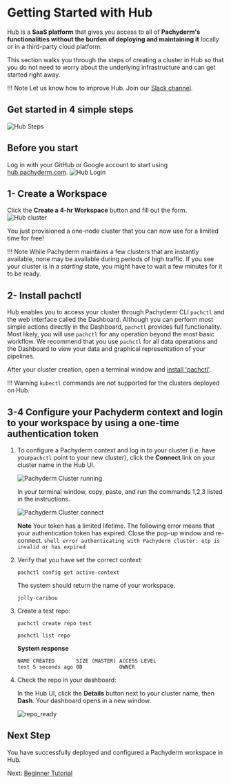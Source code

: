 # Getting Started with Hub

Hub is a **SaaS platform** that 
gives you access to all of **Pachyderm's functionalities
without the burden of deploying and maintaining it** locally
or in a third-party cloud platform. 

This section walks you through
the steps of creating a cluster in Hub so that
you do not need to worry about the underlying infrastructure
and can get started right away.

!!! Note
    Let us know how to improve Hub. Join our [Slack channel](http://slack.pachyderm.io).
## Get started in 4 simple steps
![Hub Steps](../images/hub_steps.png)
## Before you start
Log in with your GitHub or Google account to start using [hub.pachyderm.com](https://hub.pachyderm.com). 
![Hub Login](../images/hub_login.png)
## 1- Create a Workspace 
Click the **Create a 4-hr Workspace** button and fill out the form.
![Hub cluster](../images/hub_create_workspace.png)

You just provisioned a one-node cluster that you can now use for
a limited time for free!

!!! Note
      While Pachyderm maintains a few clusters that are instantly
      available, none may be available during periods of high traffic. If
      you see your cluster is in a *starting* state, you might have to wait a few
      minutes for it to be ready.

## 2- Install pachctl
Hub enables you to access your cluster through Pachyderm 
CLI `pachctl` and the web interface called the Dashboard.
Although you can perform most simple actions directly in the Dashboard,
`pachctl` provides full functionality. Most likely, you will use
`pachctl` for any operation beyond the most basic workflow.
We recommend that you use `pachctl` for all data operations and
the Dashboard to view your data and graphical representation of your
pipelines.

After your cluster creation, open a terminal window and [install 'pachctl'](https://docs.pachyderm.com/latest/getting_started/local_installation/#install-pachctl).

!!! Warning
    `kubectl` commands are not supported for the clusters deployed
    on Hub.
## 3-4 Configure your Pachyderm context and login to your workspace by using a one-time authentication token
1. To configure a Pachyderm context and log in to your cluster
(i.e. have your`pachctl` point to your new cluster), click the **Connect** link on your cluster name in the Hub UI.

      ![Pachyderm Cluster running](../images/hub_cluster_running.png)

      In your terminal window, copy, paste, and run the commands 1,2,3 listed in the instructions.

      ![Pachyderm Cluster connect](../images/hub_cluster_connect.png)

      **Note**
            Your token has a limited lifetime. The following error means that your authentication
            token has expired. Close the pop-up window and re-connect.
            ```shell
               error authenticating with Pachyderm cluster: otp is invalid or has expired
            ```

1. Verify that you have set the correct context:

      ```shell
      pachctl config get active-context
      ```
      The system should return the name of your workspace.
      ```
      jolly-caribou
      ```

1. Create a test repo:

      ```shell
      pachctl create repo test
      ```
      ```shell
      pachctl list repo
      ```
      **System response**
      ```
      NAME CREATED       SIZE (MASTER) ACCESS LEVEL
      test 5 seconds ago 0B            OWNER    
      ```

1. Check the repo in your dashboard:

      In the Hub UI, click the **Details** button next to your cluster name,
      then **Dash**. Your dashboard opens in a new window.

      ![repo_ready](../images/hub_dash_ready.png)

## Next Step

You have successfully deployed and configured a Pachyderm
workspace in Hub.

Next: [Beginner Tutorial](../getting_started/beginner_tutorial.md)
